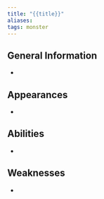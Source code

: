 ```yaml
---
title: "{{title}}"
aliases: 
tags: monster
---
```



## General Information
- 

## Appearances
- 

## Abilities
- 

## Weaknesses
- 
